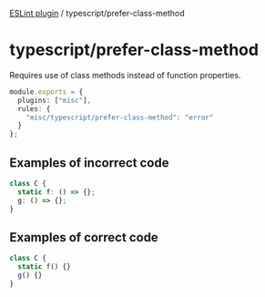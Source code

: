 [ESLint plugin](https://ilyub.github.io/eslint-plugin-misc/) / typescript/prefer-class-method

# typescript/prefer-class-method

Requires use of class methods instead of function properties.

```ts
module.exports = {
  plugins: ["misc"],
  rules: {
    "misc/typescript/prefer-class-method": "error"
  }
};
```

## Examples of incorrect code

```ts
class C {
  static f: () => {};
  g: () => {};
}
```

## Examples of correct code

```ts
class C {
  static f() {}
  g() {}
}
```